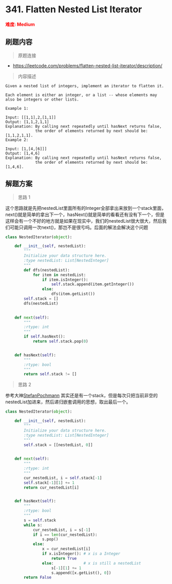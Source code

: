 # 341. Flatten Nested List Iterator

**<font color=red>难度: Medium</font>**

## 刷题内容

> 原题连接

* https://leetcode.com/problems/flatten-nested-list-iterator/description/

> 内容描述

```
Given a nested list of integers, implement an iterator to flatten it.

Each element is either an integer, or a list -- whose elements may also be integers or other lists.

Example 1:

Input: [[1,1],2,[1,1]]
Output: [1,1,2,1,1]
Explanation: By calling next repeatedly until hasNext returns false, 
             the order of elements returned by next should be: [1,1,2,1,1].
Example 2:

Input: [1,[4,[6]]]
Output: [1,4,6]
Explanation: By calling next repeatedly until hasNext returns false, 
             the order of elements returned by next should be: [1,4,6].
```

## 解题方案

> 思路 1

这个思路就是先把nestedList里面所有的Integer全部拿出来放到一个stack里面，next()就是简单的拿出下一个，hasNext()就是简单的看看还有没有下一个，但是这样会有一个不好的地方就是如果在现实中，我们的nestedList很大很大，然后我们可能只调用一次next()，那岂不是很亏吗。后面的解法会解决这个问题


```python
class NestedIterator(object):

    def __init__(self, nestedList):
        """
        Initialize your data structure here.
        :type nestedList: List[NestedInteger]
        """
        def dfs(nestedList):
            for item in nestedList:
                if item.isInteger():
                    self.stack.append(item.getInteger())
                else:
                    dfs(item.getList())
        self.stack = []
        dfs(nestedList)
        

    def next(self):
        """
        :rtype: int
        """
        if self.hasNext():
            return self.stack.pop(0)


    def hasNext(self):
        """
        :rtype: bool
        """
        return self.stack != []
```

> 思路 2

参考大神[StefanPochmann](https://leetcode.com/problems/flatten-nested-list-iterator/discuss/80146/Real-iterator-in-Python-Java-C++)
其实还是有一个stack，但是每次只把当前非空的nestedList加进来，然后递归嵌套调用的思想，取出最后一个。


```python
class NestedIterator(object):

    def __init__(self, nestedList):
        """
        Initialize your data structure here.
        :type nestedList: List[NestedInteger]
        """
        self.stack = [[nestedList, 0]]
    

    def next(self):
        """
        :rtype: int
        """
        cur_nestedList, i = self.stack[-1]
        self.stack[-1][1] += 1
        return cur_nestedList[i]


    def hasNext(self):
        """
        :rtype: bool
        """
        s = self.stack
        while s:
            cur_nestedList, i = s[-1]
            if i == len(cur_nestedList):
                s.pop()
            else:
                x = cur_nestedList[i]
                if x.isInteger(): # x is a Integer
                    return True
                else:             # x is still a nestedList
                    s[-1][1] += 1
                    s.append([x.getList(), 0])
        return False
```
